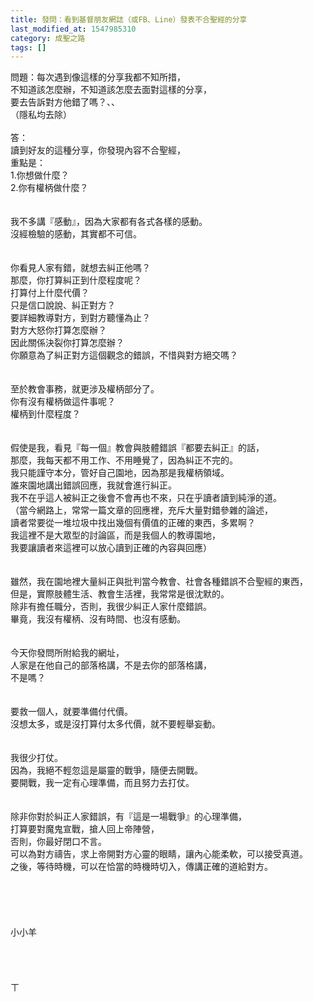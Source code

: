 ```yaml
---
title: 發問：看到基督朋友網誌（或FB、Line）發表不合聖經的分享
last_modified_at: 1547985310
category: 成聖之路
tags: []
---
```


問題：每次遇到像這樣的分享我都不知所措，<br>不知道該怎麼辦，不知道該怎麼去面對這樣的分享，<br>要去告訴對方他錯了嗎？、、<br>（隱私均去除）<br><!--more--><br>答：<br>讀到好友的這種分享，你發現內容不合聖經， <br>重點是：<br>1.你想做什麼？<br>2.你有權柄做什麼？<br> <br><br>我不多講『感動』，因為大家都有各式各樣的感動。<br>沒經檢驗的感動，其實都不可信。<br> <br><br>你看見人家有錯，就想去糾正他嗎？<br>那麼，你打算糾正到什麼程度呢？<br>打算付上什麼代價？<br>只是信口說說、糾正對方？<br>要詳細教導對方，到對方聽懂為止？<br>對方大怒你打算怎麼辦？<br>因此關係決裂你打算怎麼辦？<br>你願意為了糾正對方這個觀念的錯誤，不惜與對方絕交嗎？<br> <br><br>至於教會事務，就更涉及權柄部分了。<br>你有沒有權柄做這件事呢？<br>權柄到什麼程度？<br> <br><br>假使是我，看見『每一個』教會與肢體錯誤『都要去糾正』的話，<br>那麼，我每天都不用工作、不用睡覺了，因為糾正不完的。<br>我只能謹守本分，管好自己園地，因為那是我權柄領域。<br>誰來園地講出錯誤回應，我就會進行糾正。<br>我不在乎這人被糾正之後會不會再也不來，只在乎讀者讀到純淨的道。<br>（當今網路上，常常一篇文章的回應裡，充斥大量對錯參雜的論述，<br>讀者常要從一堆垃圾中找出幾個有價值的正確的東西，多累啊？<br>我這裡不是大眾型的討論區，而是我個人的教導園地，<br>我要讓讀者來這裡可以放心讀到正確的內容與回應）<br><br><br>雖然，我在園地裡大量糾正與批判當今教會、社會各種錯誤不合聖經的東西， <br>但是，實際肢體生活、教會生活裡，我常常是很沈默的。<br>除非有擔任職分，否則，我很少糾正人家什麼錯誤。<br>畢竟，我沒有權柄、沒有時間、也沒有感動。<br> <br><br>今天你發問所附給我的網址，<br>人家是在他自己的部落格講，不是去你的部落格講，<br>不是嗎？<br> <br><br>要救一個人，就要準備付代價。<br>沒想太多，或是沒打算付太多代價，就不要輕舉妄動。<br> <br><br>我很少打仗。<br>因為，我絕不輕忽這是屬靈的戰爭，隨便去開戰。<br>要開戰，我一定有心理準備，而且努力去打仗。<br> <br><br>除非你對於糾正人家錯誤，有『這是一場戰爭』的心理準備，<br>打算要對魔鬼宣戰，搶人回上帝陣營，<br>否則，你最好閉口不言。<br>可以為對方禱告，求上帝開對方心靈的眼睛，讓內心能柔軟，可以接受真道。<br>之後，等待時機，可以在恰當的時機時切入，傳講正確的道給對方。<br><br> <br><br><br><br>小小羊<br><br><br><br><br>ㄒ<br>
